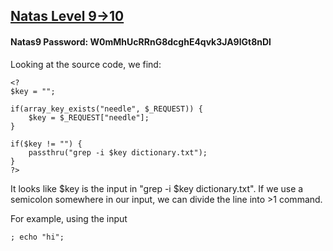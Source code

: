 ## [Natas Level 9->10](http://natas9.natas.labs.overthewire.org)
#### Natas9 Password: W0mMhUcRRnG8dcghE4qvk3JA9lGt8nDl

Looking at the source code, we find:
````
<?
$key = "";

if(array_key_exists("needle", $_REQUEST)) {
    $key = $_REQUEST["needle"];
}

if($key != "") {
    passthru("grep -i $key dictionary.txt");
}
?>
````

It looks like $key is the input in "grep -i $key dictionary.txt". If we use a semicolon somewhere in our input, we can divide the line into >1 command.

For example, using the input
````console
; echo "hi";
````
